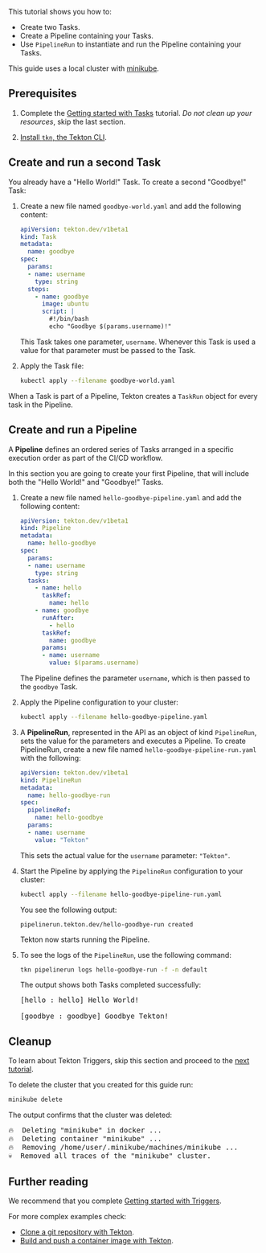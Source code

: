 <!--
---
title: "Getting Started with Pipelines"
linkTitle: "Getting Started with Pipelines"
weight: 2
description: >
  Create and run your first Tekton Pipeline
---
-->

This tutorial shows you how to:

+   Create two Tasks.
+   Create a Pipeline containing your Tasks.
+   Use `PipelineRun` to instantiate and run the Pipeline containing your Tasks.

This guide uses a local cluster with [minikube][].

## Prerequisites

1.  Complete the [Getting started with Tasks](/docs/getting-started/tasks/)
    tutorial. *Do not clean up your resources*, skip the last section.

1.  [Install `tkn`, the Tekton CLI](/docs/cli/).

## Create and run a second Task

You already have a "Hello World!" Task. To create a second "Goodbye!"
Task:

1.  Create a new file named  `goodbye-world.yaml` and add the following
    content:

    ```yaml
    apiVersion: tekton.dev/v1beta1
    kind: Task
    metadata:
      name: goodbye
    spec:
      params:
      - name: username
        type: string
      steps:
        - name: goodbye
          image: ubuntu
          script: |
            #!/bin/bash
            echo "Goodbye $(params.username)!"
    ```

    This Task takes one parameter, `username`. Whenever this Task is used a
    value for that parameter must be passed to the Task.

1.  Apply the Task file:

    ```bash
    kubectl apply --filename goodbye-world.yaml
    ```

When a Task is part of a Pipeline, Tekton creates a `TaskRun` object for every
task in the Pipeline.

## Create and run a Pipeline

A **Pipeline** defines an ordered series of Tasks arranged in a specific
execution order as part of the CI/CD workflow.

In this section you are going to create your first Pipeline, that will include
both the "Hello World!" and "Goodbye!" Tasks.

1.  Create a new file named  `hello-goodbye-pipeline.yaml` and add the following
    content:

    ```yaml
    apiVersion: tekton.dev/v1beta1
    kind: Pipeline
    metadata:
      name: hello-goodbye
    spec:
      params:
      - name: username
        type: string
      tasks:
        - name: hello
          taskRef:
            name: hello
        - name: goodbye
          runAfter:
            - hello
          taskRef:
            name: goodbye
          params:
          - name: username
            value: $(params.username)
    ```

    The Pipeline defines the parameter `username`, which is then passed to the
    `goodbye` Task.

1.  Apply the Pipeline configuration to your cluster:

    ```bash
    kubectl apply --filename hello-goodbye-pipeline.yaml
    ```

1.  A **PipelineRun**, represented in the API as an object of kind
    `PipelineRun`, sets the value for the parameters and executes a Pipeline. To
    create  PipelineRun, create a new file named
    `hello-goodbye-pipeline-run.yaml` with the following:

    ```yaml
    apiVersion: tekton.dev/v1beta1
    kind: PipelineRun
    metadata:
      name: hello-goodbye-run
    spec:
      pipelineRef:
        name: hello-goodbye
      params:
      - name: username
        value: "Tekton"
    ```
    
    This sets the actual value for the `username` parameter: `"Tekton"`.

1.  Start the Pipeline by applying the `PipelineRun` configuration to your
    cluster:

    ```bash
    kubectl apply --filename hello-goodbye-pipeline-run.yaml
    ```

    You see the following output:

    ```
    pipelinerun.tekton.dev/hello-goodbye-run created
    ```

    Tekton now starts running the Pipeline.

1.  To see the logs of the `PipelineRun`, use the following command:

    ```bash
    tkn pipelinerun logs hello-goodbye-run -f -n default
    ```

    The output shows both Tasks completed successfully:

    <pre>
    [hello : hello] Hello World!

    [goodbye : goodbye] Goodbye Tekton!
    </pre>

## Cleanup

To learn about Tekton Triggers, skip this section and proceed to the
[next tutorial][triggers-qs].

To delete the cluster that you created for this guide run:

```bash
minikube delete
```

The output confirms that the cluster was deleted:

<pre>
🔥  Deleting "minikube" in docker ...
🔥  Deleting container "minikube" ...
🔥  Removing /home/user/.minikube/machines/minikube ...
💀  Removed all traces of the "minikube" cluster.
</pre>

## Further reading

We recommend that you complete [Getting started with Triggers][triggers-qs].

For more complex examples check:

- [Clone a git repository with Tekton][git-howto].
- [Build and push a container image with Tekton][kaniko-howto].

[minikube]: https://minikube.sigs.k8s.io/docs/start/
[kind]: https://kind.sigs.k8s.io/docs/user/quick-start/#installation
[kubectl]: https://github.com/tektoncd/pipeline/blob/main/docs/developers/local-setup.md
[git-howto]: /docs/how-to-guides/clone-repository/
[kaniko-howto]: /docs/how-to-guides/kaniko-build-push/
[triggers-qs]: /docs/getting-started/triggers/
